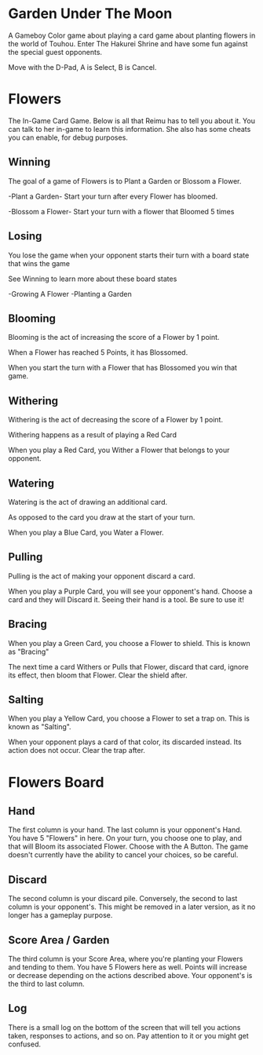 # Garden Under The Moon

A Gameboy Color game about playing a card game about planting flowers in the world of Touhou. Enter The Hakurei Shrine and have some fun against the special guest opponents.

Move with the D-Pad, A is Select, B is Cancel.

# Flowers

The In-Game Card Game. Below is all that Reimu has to tell you about it. You can talk to her in-game to learn this information. She also has some cheats you can enable, for debug purposes.

## Winning

The goal of a game of Flowers is to Plant  a Garden or Blossom a Flower.

 -Plant a Garden-
Start your turn after every Flower has bloomed.

-Blossom a Flower-
Start your turn with a flower that Bloomed 5 times

## Losing

You lose the game when your opponent starts their turn with a board state that wins the game

See Winning to learn more about these board states

-Growing A Flower
-Planting a Garden

## Blooming

Blooming is the act of increasing the score of a Flower by 1 point.

When a Flower has reached 5 Points, it has Blossomed.

When you start the turn with a Flower that has Blossomed you win that game.

## Withering

Withering is the act of decreasing the score of a Flower by 1 point.

Withering happens as a result of playing a Red Card

When you play a Red Card, you Wither a Flower that belongs to your opponent.

## Watering

Watering is the act of drawing an additional card.

As opposed to the card you draw at the start of your turn.

When you play a Blue Card, you Water a Flower.

## Pulling

Pulling is the act of making your opponent discard a card.

When you play a Purple Card, you will see your opponent's hand. Choose a card and they will Discard it. Seeing their hand is a tool. Be sure to use it!

## Bracing

When you play a Green Card, you choose a Flower to shield. This is known as "Bracing"

The next time a card Withers or Pulls that Flower, discard that card, ignore its effect, then bloom that Flower. Clear the shield after.

## Salting

When you play a Yellow Card, you choose a Flower to set a trap on. This is known as "Salting".

When your opponent plays a card of that color, its discarded instead. Its action does not occur. Clear the trap after.

# Flowers Board

## Hand

The first column is your hand. The last column is your opponent's Hand. You have 5 "Flowers" in here. On your turn, you choose one to play, and that will Bloom its associated Flower. Choose with the A Button. The game doesn't currently have the ability to cancel your choices, so be careful.

## Discard

The second column is your discard pile. Conversely, the second to last column is your opponent's. This might be removed in a later version, as it no longer has a gameplay purpose.

## Score Area / Garden

The third column is your Score Area, where you're planting your Flowers and tending to them. You have 5 Flowers here as well. Points will increase or decrease depending on the actions described above. Your opponent's is the third to last column.

## Log

There is a small log on the bottom of the screen that will tell you actions taken, responses to actions, and so on. Pay attention to it or you might get confused.
